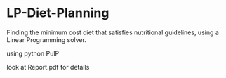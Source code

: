 # LP-Diet-Planning
Finding the minimum cost diet that satisfies nutritional guidelines, using a Linear Programming solver.

using python PulP

look at Report.pdf for details 
